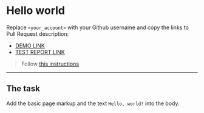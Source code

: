 # Hello world
Replace `<your_account>` with your Github username and copy the links to Pull Request description:
- [DEMO LINK](https://IoghiStudio.github.io/layout_hello-world/)
- [TEST REPORT LINK](https://IoghiStudio.github.io/layout_hello-world/report/html_report/)

> Follow [this instructions](https://mate-academy.github.io/layout_task-guideline/#how-to-solve-the-layout-tasks-on-github)
___

## The task
Add the basic page markup and the text `Hello, world!` into the body.
